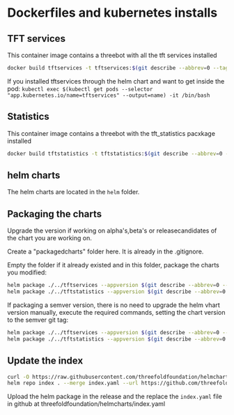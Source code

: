 # Dockerfiles  and kubernetes installs

## TFT services

This container image contains a threebot with all the tft services installed

```sh
docker build tftservices -t tftservices:$(git describe --abbrev=0 --tags | sed 's/^v//') --no-cache
```

If you installed tftservices through the helm chart and want to get inside the pod:
`kubectl exec $(kubectl get pods --selector "app.kubernetes.io/name=tftservices" --output=name) -it /bin/bash`

## Statistics

This container image contains a threebot with the tft_statistics pacxkage installed

```sh
docker build tftstatistics -t tftstatistics:$(git describe --abbrev=0 --tags | sed 's/^v//') --no-cache
```

## helm charts

The helm charts are located in the `helm` folder.

## Packaging the charts

Upgrade the version if working on alpha's,beta's or releasecandidates of the chart you are working on.

Create a "packagedcharts" folder here. It is already in the .gitignore.

Empty the folder if it already existed and in this folder, package the charts you modified:

```sh
helm package ./../tftservices --appversion $(git describe --abbrev=0 --tags | sed 's/^v//')
helm package ./../tftstatistics --appversion $(git describe --abbrev=0 --tags | sed 's/^v//')
```

If packaging a semver version, there is no need to upgrade the helm vhart version manually, execute the required commands, setting the chart version to the semver git tag:

```sh
helm package ./../tftservices --appversion $(git describe --abbrev=0 --tags | sed 's/^v//') --version $(git describe --abbrev=0 --tags | sed 's/^v//') 
helm package ./../tftstatistics --appversion $(git describe --abbrev=0 --tags | sed 's/^v//') --version $(git describe --abbrev=0 --tags | sed 's/^v//') 
```

## Update the index

```sh
curl -O https://raw.githubusercontent.com/threefoldfoundation/helmcharts/main/index.yaml
helm repo index . --merge index.yaml --url https://github.com/threefoldfoundation/tft-stellar/releases/download/$(git describe --abbrev=0 --tags)/
```

Upload the helm package in the release and the replace the `index.yaml` file in github at threefoldfoundation/helmcharts/index.yaml
